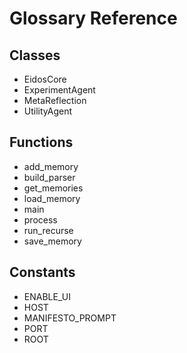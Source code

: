 # Glossary Reference

## Classes
- EidosCore
- ExperimentAgent
- MetaReflection
- UtilityAgent

## Functions
- add_memory
- build_parser
- get_memories
- load_memory
- main
- process
- run_recurse
- save_memory

## Constants
- ENABLE_UI
- HOST
- MANIFESTO_PROMPT
- PORT
- ROOT
